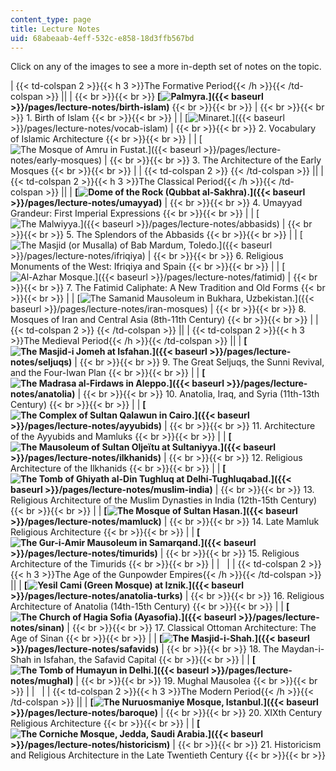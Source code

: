 ```yaml
---
content_type: page
title: Lecture Notes
uid: 68abeaab-4eff-532c-e858-18d3ffb567bd
---
```


Click on any of the images to see a more in-depth set of notes on the topic.

| {{< td-colspan 2 >}}{{< h 3 >}}The Formative Period{{< /h >}}{{< /td-colspan >}} ||
|  {{< br >}}{{< br >}} **[![Palmyra.](/courses/architecture/4-614-religious-architecture-and-islamic-cultures-fall-2002/lecture-notes/1003thumbnail.jpg)]({{< baseurl >}}/pages/lecture-notes/birth-islam)** {{< br >}}{{< br >}}  |  {{< br >}}{{< br >}} 1\. Birth of Islam {{< br >}}{{< br >}}  |
| [![Minaret.](/courses/architecture/4-614-religious-architecture-and-islamic-cultures-fall-2002/lecture-notes/3007thumbnail.jpg)]({{< baseurl >}}/pages/lecture-notes/vocab-islam) |  {{< br >}}{{< br >}} 2\. Vocabulary of Islamic Architecture {{< br >}}{{< br >}}  |
| [![The Mosque of Amru in Fustat.](/courses/architecture/4-614-religious-architecture-and-islamic-cultures-fall-2002/lecture-notes/3010thumbnail.jpg)]({{< baseurl >}}/pages/lecture-notes/early-mosques) |  {{< br >}}{{< br >}} 3\. The Architecture of the Early Mosques {{< br >}}{{< br >}}  |
| {{< td-colspan 2 >}} {{< /td-colspan >}} ||
| {{< td-colspan 2 >}}{{< h 3 >}}The Classical Period{{< /h >}}{{< /td-colspan >}} ||
| **[![Dome of the Rock (Qubbat al-Sakhra).](/courses/architecture/4-614-religious-architecture-and-islamic-cultures-fall-2002/lecture-notes/1005thumbnail.jpg)]({{< baseurl >}}/pages/lecture-notes/umayyad)** |  {{< br >}}{{< br >}} 4\. Umayyad Grandeur: First Imperial Expressions {{< br >}}{{< br >}}  |
| [![The Malwiyya.](/courses/architecture/4-614-religious-architecture-and-islamic-cultures-fall-2002/lecture-notes/1015thumbnail.jpg)]({{< baseurl >}}/pages/lecture-notes/abbasids) |  {{< br >}}{{< br >}} 5\. The Splendors of the Abbasids {{< br >}}{{< br >}}  |
| [![The Masjid (or Musalla) of Bab Mardum, Toledo.](/courses/architecture/4-614-religious-architecture-and-islamic-cultures-fall-2002/lecture-notes/1034thumbnail.jpg)]({{< baseurl >}}/pages/lecture-notes/ifriqiya) |  {{< br >}}{{< br >}} 6\. Religious Monuments of the West: Ifriqiya and Spain {{< br >}}{{< br >}}  |
| [![Al-Azhar Mosque.](/courses/architecture/4-614-religious-architecture-and-islamic-cultures-fall-2002/lecture-notes/1036thumbnail.jpg)]({{< baseurl >}}/pages/lecture-notes/fatimid) |  {{< br >}}{{< br >}} 7\. The Fatimid Caliphate: A New Tradition and Old Forms {{< br >}}{{< br >}}  |
| [![The Samanid Mausoleum in Bukhara, Uzbekistan.](/courses/architecture/4-614-religious-architecture-and-islamic-cultures-fall-2002/lecture-notes/1054thumbnail.jpg)]({{< baseurl >}}/pages/lecture-notes/iran-mosques) |  {{< br >}}{{< br >}} 8\. Mosques of Iran and Central Asia (8th-11th Century) {{< br >}}{{< br >}}  |
| {{< td-colspan 2 >}} {{< /td-colspan >}} ||
| {{< td-colspan 2 >}}{{< h 3 >}}The Medieval Period{{< /h >}}{{< /td-colspan >}} ||
| **[![The Masjid-i Jomeh at Isfahan.](/courses/architecture/4-614-religious-architecture-and-islamic-cultures-fall-2002/lecture-notes/1059thumbnail.jpg)]({{< baseurl >}}/pages/lecture-notes/seljuqs)** |  {{< br >}}{{< br >}} 9\. The Great Seljuqs, the Sunni Revival, and the Four-Iwan Plan {{< br >}}{{< br >}}  |
| **[![The Madrasa al-Firdaws in Aleppo.](/courses/architecture/4-614-religious-architecture-and-islamic-cultures-fall-2002/lecture-notes/1074thumbnail.jpg)]({{< baseurl >}}/pages/lecture-notes/anatolia)** |  {{< br >}}{{< br >}} 10\. Anatolia, Iraq, and Syria (11th-13th Century) {{< br >}}{{< br >}}  |
| **[![The Complex of Sultan Qalawun in Cairo.](/courses/architecture/4-614-religious-architecture-and-islamic-cultures-fall-2002/lecture-notes/1077thumbnail.jpg)]({{< baseurl >}}/pages/lecture-notes/ayyubids)** |  {{< br >}}{{< br >}} 11\. Architecture of the Ayyubids and Mamluks {{< br >}}{{< br >}}  |
| **[![The Mausoleum of Sultan Oljeïtu at Sultaniyya.](/courses/architecture/4-614-religious-architecture-and-islamic-cultures-fall-2002/lecture-notes/1085thumbnail.jpg)]({{< baseurl >}}/pages/lecture-notes/ilkhanids)** |  {{< br >}}{{< br >}} 12\. Religious Architecture of the Ilkhanids {{< br >}}{{< br >}}  |
| **[![The Tomb of Ghiyath al-Din Tughluq at Delhi-Tughluqabad.](/courses/architecture/4-614-religious-architecture-and-islamic-cultures-fall-2002/lecture-notes/1097thumbnail.jpg)]({{< baseurl >}}/pages/lecture-notes/muslim-india)** |  {{< br >}}{{< br >}} 13\. Religious Architecture of the Muslim Dynasties in India (12th-15th Century) {{< br >}}{{< br >}}  |
| **[![The Mosque of Sultan Hasan.](/courses/architecture/4-614-religious-architecture-and-islamic-cultures-fall-2002/lecture-notes/1101thumbnail.jpg)]({{< baseurl >}}/pages/lecture-notes/mamluck)** |  {{< br >}}{{< br >}} 14\. Late Mamluk Religious Architecture {{< br >}}{{< br >}}  |
| **[![The Gur-i-Amir Mausoleum in Samarqand.](/courses/architecture/4-614-religious-architecture-and-islamic-cultures-fall-2002/lecture-notes/1116thumbnail.jpg)]({{< baseurl >}}/pages/lecture-notes/timurids)** |  {{< br >}}{{< br >}} 15\. Religious Architecture of the Timurids {{< br >}}{{< br >}}  |
| &nbsp; |
| {{< td-colspan 2 >}}{{< h 3 >}}The Age of the Gunpowder Empires{{< /h >}}{{< /td-colspan >}} ||
| **[![Yesil Cami (Green Mosque) at Iznik.](/courses/architecture/4-614-religious-architecture-and-islamic-cultures-fall-2002/lecture-notes/1125thumbnail.jpg)]({{< baseurl >}}/pages/lecture-notes/anatolia-turks)** |  {{< br >}}{{< br >}} 16\. Religious Architecture of Anatolia (14th-15th Century) {{< br >}}{{< br >}}  |
| **[![The Church of Hagia Sofia (Ayasofia).](/courses/architecture/4-614-religious-architecture-and-islamic-cultures-fall-2002/lecture-notes/1133thumbnail.jpg)]({{< baseurl >}}/pages/lecture-notes/sinan)** |  {{< br >}}{{< br >}} 17\. Classical Ottoman Architecture: The Age of Sinan {{< br >}}{{< br >}}  |
| **[![The Masjid-i-Shah.](/courses/architecture/4-614-religious-architecture-and-islamic-cultures-fall-2002/lecture-notes/2004thumbnail.jpg)]({{< baseurl >}}/pages/lecture-notes/safavids)** |  {{< br >}}{{< br >}} 18\. The Maydan-i-Shah in Isfahan, the Safavid Capital {{< br >}}{{< br >}}  |
| **[![The Tomb of Humayun in Delhi.](/courses/architecture/4-614-religious-architecture-and-islamic-cultures-fall-2002/lecture-notes/2005thumbnail.jpg)]({{< baseurl >}}/pages/lecture-notes/mughal)** |  {{< br >}}{{< br >}} 19\. Mughal Mausolea {{< br >}}{{< br >}}  |
| &nbsp; |
| {{< td-colspan 2 >}}{{< h 3 >}}The Modern Period{{< /h >}}{{< /td-colspan >}} ||
| **[![The Nuruosmaniye Mosque, Istanbul.](/courses/architecture/4-614-religious-architecture-and-islamic-cultures-fall-2002/lecture-notes/2024thumbnail.jpg)]({{< baseurl >}}/pages/lecture-notes/baroque)** |  {{< br >}}{{< br >}} 20\. XIXth Century Religious Architecture {{< br >}}{{< br >}}  |
| **[![The Corniche Mosque, Jedda, Saudi Arabia.](/courses/architecture/4-614-religious-architecture-and-islamic-cultures-fall-2002/lecture-notes/2042thumbnail.jpg)]({{< baseurl >}}/pages/lecture-notes/historicism)** |  {{< br >}}{{< br >}} 21\. Historicism and Religious Architecture in the Late Twentieth Century {{< br >}}{{< br >}}